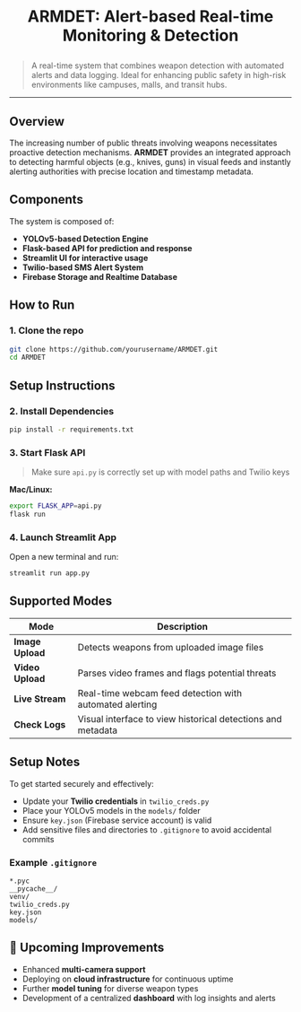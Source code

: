 # <p align="center">ARMDET: Alert-based Real-time Monitoring & Detection</p>

> A real-time system that combines weapon detection with automated alerts and data logging. Ideal for enhancing public safety in high-risk environments like campuses, malls, and transit hubs.

---

##  Overview

The increasing number of public threats involving weapons necessitates proactive detection mechanisms. **ARMDET** provides an integrated approach to detecting harmful objects (e.g., knives, guns) in visual feeds and instantly alerting authorities with precise location and timestamp metadata.

## Components

The system is composed of:
-  **YOLOv5-based Detection Engine**
-  **Flask-based API for prediction and response**
-  **Streamlit UI for interactive usage**
-  **Twilio-based SMS Alert System**
-  **Firebase Storage and Realtime Database**

## How to Run

### 1. **Clone the repo**
```bash
git clone https://github.com/yourusername/ARMDET.git
cd ARMDET
```

## Setup Instructions

### 2. **Install Dependencies**
```bash
pip install -r requirements.txt
```

### 3. **Start Flask API**
> Make sure `api.py` is correctly set up with model paths and Twilio keys

**Mac/Linux:**
```bash
export FLASK_APP=api.py
flask run
```

### 4. **Launch Streamlit App**
Open a new terminal and run:
```bash
streamlit run app.py
```

## Supported Modes

| Mode             | Description                                                 |
|------------------|-------------------------------------------------------------|
| **Image Upload** | Detects weapons from uploaded image files                   |
| **Video Upload** | Parses video frames and flags potential threats             |
| **Live Stream**  | Real-time webcam feed detection with automated alerting     |
| **Check Logs**   | Visual interface to view historical detections and metadata |

## Setup Notes

To get started securely and effectively:
- Update your **Twilio credentials** in `twilio_creds.py`
- Place your YOLOv5 models in the `models/` folder
- Ensure `key.json` (Firebase service account) is valid
- Add sensitive files and directories to `.gitignore` to avoid accidental commits

### Example `.gitignore`
```gitignore
*.pyc
__pycache__/
venv/
twilio_creds.py
key.json
models/
```

## 🚧 Upcoming Improvements

- Enhanced **multi-camera support**
- Deploying on **cloud infrastructure** for continuous uptime
- Further **model tuning** for diverse weapon types
- Development of a centralized **dashboard** with log insights and alerts

